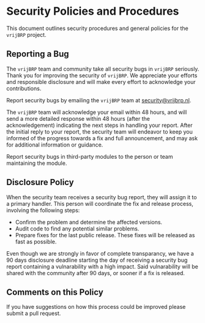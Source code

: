 # Security Policies and Procedures

This document outlines security procedures and general policies for the `vrijBRP`
project.

## Reporting a Bug

The `vrijBRP` team and community take all security bugs in `vrijBRP` seriously.
Thank you for improving the security of `vrijBRP`. We appreciate your efforts
and responsible disclosure and will make every effort to acknowledge your
contributions.

Report security bugs by emailing the `vrijBRP` team at [security@vrijbrp.nl](mailto:security@vrijbrp.nl).

The `vrijBRP` team will acknowledge your email within 48 hours, and will send
a more detailed response within 48 hours (after the acknowledgement) indicating
the next steps in handling your report. After the initial reply to your report,
the security team will endeavor to keep you informed of the progress towards a
fix and full announcement, and may ask for additional information or guidance.

Report security bugs in third-party modules to the person or team maintaining
the module.

## Disclosure Policy

When the security team receives a security bug report, they will assign it to
a primary handler. This person will coordinate the fix and release process,
involving the following steps:

- Confirm the problem and determine the affected versions.
- Audit code to find any potential similar problems.
- Prepare fixes for the last public release. These fixes will be released as 
  fast as possible.

Even though we are strongly in favor of complete transparancy, we have a 90 days
disclosure deadline starting the day of receiving a security bug report
containing a vulnarability with a high impact. Said vulnarability will be shared
with the community after 90 days, or sooner if a fix is released.

## Comments on this Policy

If you have suggestions on how this process could be improved please submit a
pull request.
